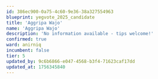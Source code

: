 ```yaml
---
id: 386ec900-0a75-4c60-9e36-38a327554963
blueprint: yegvote_2025_candidate
title: 'Aggripa Wajo'
name: 'Aggripa Wajo'
description: 'No information available - tips welcome!'
confirmed: true
ward: anirniq
incumbent: false
tier: 5
updated_by: 9c6b6866-e047-4568-b3f4-71623caf17dd
updated_at: 1756345840
---
```

